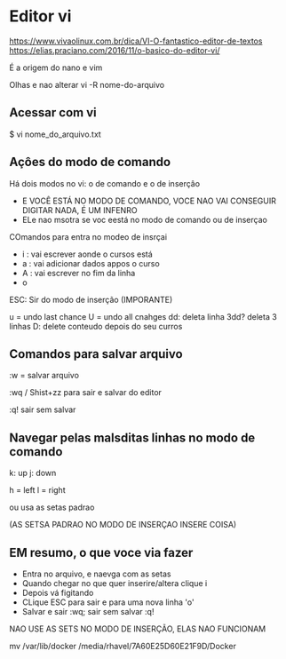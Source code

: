 # Editor vi

https://www.vivaolinux.com.br/dica/VI-O-fantastico-editor-de-textos
https://elias.praciano.com/2016/11/o-basico-do-editor-vi/

É a origem do nano e vim

Olhas e nao alterar
vi -R nome-do-arquivo


## Acessar com vi

$ vi nome_do_arquivo.txt

## Açôes do modo de comando

Há dois modos no vi: o de comando e o de inserçâo
+ E VOCÊ ESTÁ NO MODO DE COMANDO, VOCE NAO VAI CONSEGUIR DIGITAR NADA, É UM INFENRO
+ ELe nao msotra se voc eestá no modo de comando ou de inserçao

COmandos para entra no modeo de insrçai
+ i : vai escrever aonde o cursos está
+ a : vai adicionar dados appos o curso
+ A : vai escrever no fim da linha
+ o

ESC: Sir do modo de inserção (IMPORANTE)
 
u = undo  last chance
U = undo all cnahges
dd: deleta linha
3dd? deleta 3 linhas
D: delete conteudo depois do seu curros

## Comandos para salvar arquivo

:w = salvar arquivo

:wq / Shist+zz para sair e salvar do editor

:q! sair sem salvar

## Navegar pelas malsditas linhas no modo de comando

k: up
j: down

h = left
l = right

ou usa as setas padrao

(AS SETSA PADRAO NO MODO DE INSERÇAO INSERE COISA)

## EM resumo, o que voce via fazer

+ Entra no arquivo, e naevga com as setas
+ Quando chegar no que quer inserire/altera clique i
+ Depois vá figitando
+ CLique ESC para sair e para uma nova linha 'o'
+ Salvar e sair :wq; sair sem salvar :q!

NAO USE AS SETS NO MODO DE INSERÇÃO, ELAS NAO FUNCIONAM



mv /var/lib/docker /media/rhavel/7A60E25D60E21F9D/Docker

